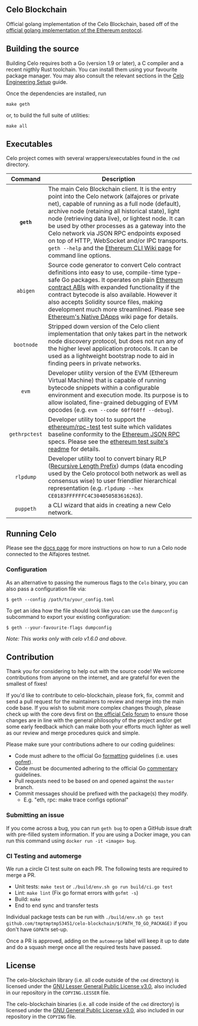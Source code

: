 ## Celo Blockchain

Official golang implementation of the Celo Blockchain, based off of the [official golang implementation of the Ethereum protocol](https://github.com/tmptmptmp53451/celo-blockchain).

## Building the source

Building Celo requires both a Go (version 1.9 or later), a C compiler and a recent nigthly Rust toolchain.
You can install them using your favourite package manager. You may also consult the relevant sections in the [Celo Engineering Setup](https://github.com/celo-org/celo-monorepo/blob/master/SETUP.md) guide.

Once the dependencies are installed, run

```shell
make geth
```

or, to build the full suite of utilities:

```shell
make all
```

## Executables

Celo project comes with several wrappers/executables found in the `cmd` directory.

| Command    | Description |
|:----------:|-------------|
| **`geth`** | The main Celo Blockchain client. It is the entry point into the Celo network (alfajores or private net), capable of running as a full node (default), archive node (retaining all historical state), light node (retrieving data live), or lightest node. It can be used by other processes as a gateway into the Celo network via JSON RPC endpoints exposed on top of HTTP, WebSocket and/or IPC transports. `geth --help` and the [Ethereum CLI Wiki page](https://github.com/tmptmptmp53451/celo-blockchain/wiki/Command-Line-Options) for command line options. |
| `abigen` | Source code generator to convert Celo contract definitions into easy to use, compile-time type-safe Go packages. It operates on plain [Ethereum contract ABIs](https://github.com/ethereum/wiki/wiki/Ethereum-Contract-ABI) with expanded functionality if the contract bytecode is also available. However it also accepts Solidity source files, making development much more streamlined. Please see [Ethereum's Native DApps](https://github.com/tmptmptmp53451/celo-blockchain/wiki/Native-DApps:-Go-bindings-to-Ethereum-contracts) wiki page for details. |
| `bootnode` | Stripped down version of the Celo client implementation that only takes part in the network node discovery protocol, but does not run any of the higher level application protocols. It can be used as a lightweight bootstrap node to aid in finding peers in private networks. |
| `evm` | Developer utility version of the EVM (Ethereum Virtual Machine) that is capable of running bytecode snippets within a configurable environment and execution mode. Its purpose is to allow isolated, fine-grained debugging of EVM opcodes (e.g. `evm --code 60ff60ff --debug`). |
| `gethrpctest` | Developer utility tool to support the [ethereum/rpc-test](https://github.com/ethereum/rpc-tests) test suite which validates baseline conformity to the [Ethereum JSON RPC](https://github.com/ethereum/wiki/wiki/JSON-RPC) specs. Please see the [ethereum test suite's readme](https://github.com/ethereum/rpc-tests/blob/master/README.md) for details. |
| `rlpdump` | Developer utility tool to convert binary RLP ([Recursive Length Prefix](https://github.com/ethereum/wiki/wiki/RLP)) dumps (data encoding used by the Celo protocol both network as well as consensus wise) to user friendlier hierarchical representation (e.g. `rlpdump --hex CE0183FFFFFFC4C304050583616263`). |
| `puppeth`    | a CLI wizard that aids in creating a new Celo network. |

## Running Celo

Please see the [docs page](https://docs.celo.org) for more instructions on how to run a Celo node connected to the Alfajores testnet.

### Configuration

As an alternative to passing the numerous flags to the `Celo` binary, you can also pass a configuration file via:

```shell
$ geth --config /path/to/your_config.toml
```

To get an idea how the file should look like you can use the `dumpconfig` subcommand to
export your existing configuration:

```shell
$ geth --your-favourite-flags dumpconfig
```

*Note: This works only with celo v1.6.0 and above.*

## Contribution

Thank you for considering to help out with the source code! We welcome contributions
from anyone on the internet, and are grateful for even the smallest of fixes!

If you'd like to contribute to celo-blockchain, please fork, fix, commit and send a pull request
for the maintainers to review and merge into the main code base. If you wish to submit more
complex changes though, please check up with the core devs first on [the official Celo forum](https://forum.celo.org/c/protocol)
to ensure those changes are in line with the general philosophy of the project and/or get some
early feedback which can make both your efforts much lighter as well as our review and merge
procedures quick and simple.

Please make sure your contributions adhere to our coding guidelines:

 * Code must adhere to the official Go [formatting](https://golang.org/doc/effective_go.html#formatting)
   guidelines (i.e. uses [gofmt](https://golang.org/cmd/gofmt/)).
 * Code must be documented adhering to the official Go [commentary](https://golang.org/doc/effective_go.html#commentary)
   guidelines.
 * Pull requests need to be based on and opened against the `master` branch.
 * Commit messages should be prefixed with the package(s) they modify.
   * E.g. "eth, rpc: make trace configs optional"

### Submitting an issue

If you come across a bug, you can run `geth bug` to open a GitHub issue draft
with pre-filled system information. If you are using a Docker image, you can run
this command using `docker run -it <image> bug`.

### CI Testing and automerge

We run a circle CI test suite on each PR. The following tests are required to
merge a PR.
  * Unit tests: `make test` or `./build/env.sh go run build/ci.go test`
  * Lint: `make lint` (Fix go format errors with `gofmt -s`)
  * Build: `make`
  * End to end sync and transfer tests


Individual package tests can be run with
`./build/env.sh go test github.com/tmptmptmp53451/celo-blockchain/$(PATH_TO_GO_PACKAGE)`
if you don't have `GOPATH` set-up.


Once a PR is approved, adding on the `automerge` label will keep it up to date
and do a squash merge once all the required tests have passed.


## License

The celo-blockchain library (i.e. all code outside of the `cmd` directory) is licensed under the
[GNU Lesser General Public License v3.0](https://www.gnu.org/licenses/lgpl-3.0.en.html), also
included in our repository in the `COPYING.LESSER` file.

The celo-blockchain binaries (i.e. all code inside of the `cmd` directory) is licensed under the
[GNU General Public License v3.0](https://www.gnu.org/licenses/gpl-3.0.en.html), also included
in our repository in the `COPYING` file.
